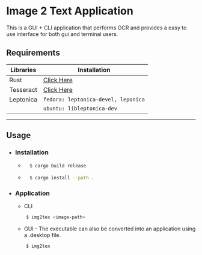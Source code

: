 # Image 2 Text Application

This is a GUI + CLI application that performs OCR and provides a easy to use interface for both gui and terminal users.


## Requirements

| Libraries |   Installation     |
|-----------|--------------------|
| Rust      | [Click Here](https://www.rust-lang.org/tools/install) |
| Tesseract | [Click Here](https://tesseract-ocr.github.io/tessdoc/Installation.html) |
| Leptonica | `fedora: leptonica-devel, leponica` |
|           | `ubuntu: libleptonica-dev`          |
---
   
## Usage

- ### Installation
    - ```bash
        $ cargo build release
        ```
    - ```bash
        $ cargo install --path .
        ```
- ### Application
    - CLI
    ```bash
        $ img2tex <image-path>
    ```
    - GUI - The executable can also be converted into an application using a .desktop file.
    ```bash
        $ img2tex
    ```
    


